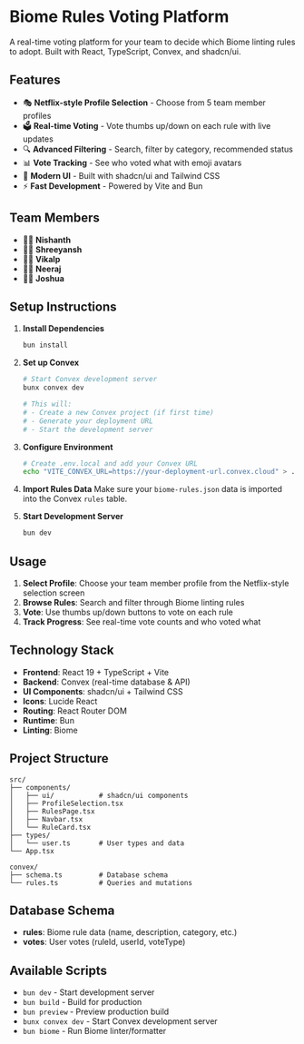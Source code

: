 # Biome Rules Voting Platform

A real-time voting platform for your team to decide which Biome linting rules to adopt. Built with React, TypeScript, Convex, and shadcn/ui.

## Features

- 🎭 **Netflix-style Profile Selection** - Choose from 5 team member profiles
- 🗳️ **Real-time Voting** - Vote thumbs up/down on each rule with live updates
- 🔍 **Advanced Filtering** - Search, filter by category, recommended status
- 📊 **Vote Tracking** - See who voted what with emoji avatars
- 🎨 **Modern UI** - Built with shadcn/ui and Tailwind CSS
- ⚡ **Fast Development** - Powered by Vite and Bun

## Team Members

- 👨‍💻 **Nishanth**
- 👨‍🔬 **Shreeyansh**
- 👨‍🎨 **Vikalp**
- 👨‍🚀 **Neeraj**
- 👨‍🏫 **Joshua**

## Setup Instructions

1. **Install Dependencies**

   ```bash
   bun install
   ```

2. **Set up Convex**

   ```bash
   # Start Convex development server
   bunx convex dev

   # This will:
   # - Create a new Convex project (if first time)
   # - Generate your deployment URL
   # - Start the development server
   ```

3. **Configure Environment**

   ```bash
   # Create .env.local and add your Convex URL
   echo "VITE_CONVEX_URL=https://your-deployment-url.convex.cloud" > .env.local
   ```

4. **Import Rules Data**
   Make sure your `biome-rules.json` data is imported into the Convex `rules` table.

5. **Start Development Server**
   ```bash
   bun dev
   ```

## Usage

1. **Select Profile**: Choose your team member profile from the Netflix-style selection screen
2. **Browse Rules**: Search and filter through Biome linting rules
3. **Vote**: Use thumbs up/down buttons to vote on each rule
4. **Track Progress**: See real-time vote counts and who voted what

## Technology Stack

- **Frontend**: React 19 + TypeScript + Vite
- **Backend**: Convex (real-time database & API)
- **UI Components**: shadcn/ui + Tailwind CSS
- **Icons**: Lucide React
- **Routing**: React Router DOM
- **Runtime**: Bun
- **Linting**: Biome

## Project Structure

```
src/
├── components/
│   ├── ui/           # shadcn/ui components
│   ├── ProfileSelection.tsx
│   ├── RulesPage.tsx
│   ├── Navbar.tsx
│   └── RuleCard.tsx
├── types/
│   └── user.ts       # User types and data
└── App.tsx

convex/
├── schema.ts         # Database schema
└── rules.ts          # Queries and mutations
```

## Database Schema

- **rules**: Biome rule data (name, description, category, etc.)
- **votes**: User votes (ruleId, userId, voteType)

## Available Scripts

- `bun dev` - Start development server
- `bun build` - Build for production
- `bun preview` - Preview production build
- `bunx convex dev` - Start Convex development server
- `bun biome` - Run Biome linter/formatter
